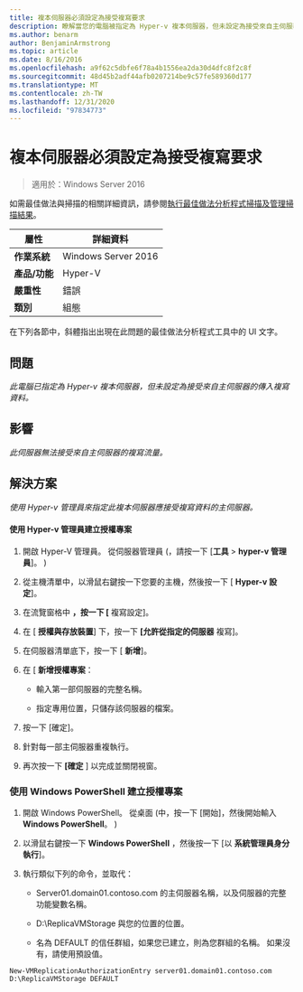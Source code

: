 ```yaml
---
title: 複本伺服器必須設定為接受複寫要求
description: 瞭解當您的電腦被指定為 Hyper-v 複本伺服器，但未設定為接受來自主伺服器的傳入複寫資料時，該怎麼辦。
ms.author: benarm
author: BenjaminArmstrong
ms.topic: article
ms.date: 8/16/2016
ms.openlocfilehash: a9f62c5dbfe6f78a4b1556ea2da30d4dfc8f2c8f
ms.sourcegitcommit: 48d45b2adf44afb0207214be9c57fe589360d177
ms.translationtype: MT
ms.contentlocale: zh-TW
ms.lasthandoff: 12/31/2020
ms.locfileid: "97834773"
---
```

# <a name="a-replica-server-must-be-configured-to-accept-replication-requests"></a>複本伺服器必須設定為接受複寫要求

>適用於：Windows Server 2016

如需最佳做法與掃描的相關詳細資訊，請參閱[執行最佳做法分析程式掃描及管理掃描結果](https://go.microsoft.com/fwlink/p/?LinkID=223177)。

|屬性|詳細資料|
|-|-|
|**作業系統**|Windows Server 2016|
|**產品/功能**|Hyper-V|
|**嚴重性**|錯誤|
|**類別**|組態|

在下列各節中，斜體指出出現在此問題的最佳做法分析程式工具中的 UI 文字。

## <a name="issue"></a>問題
*此電腦已指定為 Hyper-v 複本伺服器，但未設定為接受來自主伺服器的傳入複寫資料。*

## <a name="impact"></a>影響
*此伺服器無法接受來自主伺服器的複寫流量。*

## <a name="resolution"></a>解決方案
*使用 Hyper-v 管理員來指定此複本伺服器應接受複寫資料的主伺服器。*

#### <a name="create-authorization-entries-using-hyper-v-manager"></a>使用 Hyper-v 管理員建立授權專案

1.  開啟 Hyper-V 管理員。 從伺服器管理員 (，請按一下 [**工具**  >  **hyper-v 管理員**]。 ) 

2.  從主機清單中，以滑鼠右鍵按一下您要的主機，然後按一下 [ **Hyper-v 設定**]。

3.  在流覽窗格中 **，按一下 [** 複寫設定]。

4.  在 [ **授權與存放裝置**] 下，按一下 **[允許從指定的伺服器** 複寫]。

5.  在伺服器清單底下，按一下 [ **新增**]。

6.  在 [ **新增授權專案**：

    -   輸入第一部伺服器的完整名稱。

    -   指定專用位置，只儲存該伺服器的檔案。

7.  按一下 [確定]。

8.  針對每一部主伺服器重複執行。

9. 再次按一下 **[確定** ] 以完成並關閉視窗。

### <a name="create-authorization-entries-using-windows-powershell"></a>使用 Windows PowerShell 建立授權專案

1.  開啟 Windows PowerShell。 從桌面 (中，按一下 [開始]，然後開始輸入 **Windows PowerShell**。 ) 

2.  以滑鼠右鍵按一下 **Windows PowerShell** ，然後按一下 [以 **系統管理員身分執行**]。

3.  執行類似下列的命令，並取代：

    -   Server01.domain01.contoso.com 的主伺服器名稱，以及伺服器的完整功能變數名稱。

    -   D:\ReplicaVMStorage 與您的位置的位置。

    -   名為 DEFAULT 的信任群組，如果您已建立，則為您群組的名稱。 如果沒有，請使用預設值。

```
New-VMReplicationAuthorizationEntry server01.domain01.contoso.com D:\ReplicaVMStorage DEFAULT
```



